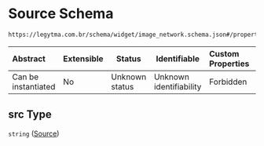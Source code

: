 # Source Schema

```txt
https://legytma.com.br/schema/widget/image_network.schema.json#/properties/src
```




| Abstract            | Extensible | Status         | Identifiable            | Custom Properties | Additional Properties | Access Restrictions | Defined In                                                                                       |
| :------------------ | ---------- | -------------- | ----------------------- | :---------------- | --------------------- | ------------------- | ------------------------------------------------------------------------------------------------ |
| Can be instantiated | No         | Unknown status | Unknown identifiability | Forbidden         | Allowed               | none                | [image_network.schema.json\*](../schema/widget/image_network.schema.json "open original schema") |

## src Type

`string` ([Source](image_network-properties-source.md))
